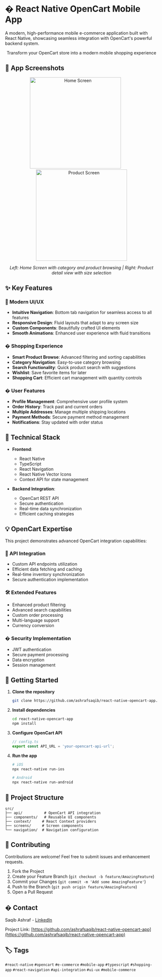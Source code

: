 # �️ React Native OpenCart Mobile App

A modern, high-performance mobile e-commerce application built with React Native, showcasing seamless integration with OpenCart's powerful backend system.

<div align="center">
  <p align="center">
    Transform your OpenCart store into a modern mobile shopping experience
  </p>
</div>

## 📱 App Screenshots

<div align="center">
  <p align="center">
    <img src="mockups/home.png" alt="Home Screen" width="300" style="margin-right: 20px">
    &nbsp;&nbsp;&nbsp;&nbsp;
    <img src="mockups/product.png" alt="Product Screen" width="300">
  </p>
  <p align="center">
    <i>Left: Home Screen with category and product browsing | Right: Product detail view with size selection</i>
  </p>
</div>

## ✨ Key Features

### 🎨 Modern UI/UX
- **Intuitive Navigation**: Bottom tab navigation for seamless access to all features
- **Responsive Design**: Fluid layouts that adapt to any screen size
- **Custom Components**: Beautifully crafted UI elements
- **Smooth Animations**: Enhanced user experience with fluid transitions

### � Shopping Experience
- **Smart Product Browse**: Advanced filtering and sorting capabilities
- **Category Navigation**: Easy-to-use category browsing
- **Search Functionality**: Quick product search with suggestions
- **Wishlist**: Save favorite items for later
- **Shopping Cart**: Efficient cart management with quantity controls

### � User Features
- **Profile Management**: Comprehensive user profile system
- **Order History**: Track past and current orders
- **Multiple Addresses**: Manage multiple shipping locations
- **Payment Methods**: Secure payment method management
- **Notifications**: Stay updated with order status

## 🔧 Technical Stack

- **Frontend**:
  - React Native
  - TypeScript
  - React Navigation
  - React Native Vector Icons
  - Context API for state management

- **Backend Integration**:
  - OpenCart REST API
  - Secure authentication
  - Real-time data synchronization
  - Efficient caching strategies

## 💡 OpenCart Expertise

This project demonstrates advanced OpenCart integration capabilities:

### 🔌 API Integration
- Custom API endpoints utilization
- Efficient data fetching and caching
- Real-time inventory synchronization
- Secure authentication implementation

### 🛠️ Extended Features
- Enhanced product filtering
- Advanced search capabilities
- Custom order processing
- Multi-language support
- Currency conversion

### � Security Implementation
- JWT authentication
- Secure payment processing
- Data encryption
- Session management

## 🚀 Getting Started

1. **Clone the repository**
   ```bash
   git clone https://github.com/ashrafsaqib/react-native-opencart-app.git
   ```

2. **Install dependencies**
   ```bash
   cd react-native-opencart-app
   npm install
   ```

3. **Configure OpenCart API**
   ```typescript
   // config.ts
   export const API_URL = 'your-opencart-api-url';
   ```

4. **Run the app**
   ```bash
   # iOS
   npx react-native run-ios
   
   # Android
   npx react-native run-android
   ```

## 📁 Project Structure

```
src/
├── api/          # OpenCart API integration
├── components/   # Reusable UI components
├── context/     # React Context providers
├── screens/     # Screen components
└── navigation/  # Navigation configuration
```

## 🤝 Contributing

Contributions are welcome! Feel free to submit issues and enhancement requests.

1. Fork the Project
2. Create your Feature Branch (`git checkout -b feature/AmazingFeature`)
3. Commit your Changes (`git commit -m 'Add some AmazingFeature'`)
4. Push to the Branch (`git push origin feature/AmazingFeature`)
5. Open a Pull Request

## � Contact

Saqib Ashraf - [LinkedIn](https://linkedin.com/in/YourProfile)

Project Link: [https://github.com/ashrafsaqib/react-native-opencart-app](https://github.com/ashrafsaqib/react-native-opencart-app)

## 🏷️ Tags

`#react-native` `#opencart` `#e-commerce` `#mobile-app` `#typescript` `#shopping-app` `#react-navigation` `#api-integration` `#ui-ux` `#mobile-commerce`
